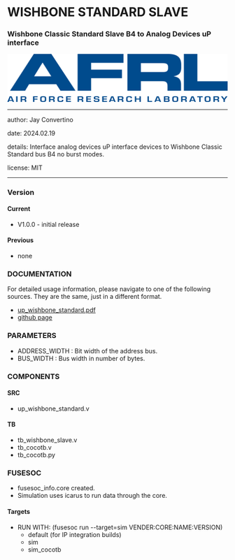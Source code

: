 # WISHBONE STANDARD SLAVE
### Wishbone Classic Standard Slave B4 to Analog Devices uP interface

![image](docs/manual/img/AFRL.png)

---

   author: Jay Convertino   
   
   date: 2024.02.19
   
   details: Interface analog devices uP interface devices to Wishbone Classic Standard bus B4 no burst modes.
   
   license: MIT   
   
---

### Version
#### Current
  - V1.0.0 - initial release

#### Previous
  - none

### DOCUMENTATION
  For detailed usage information, please navigate to one of the following sources. They are the same, just in a different format.

  - [up_wishbone_standard.pdf](docs/manual/up_wishbone_standard.pdf)
  - [github page](https://johnathan-convertino-afrl.github.io/up_wishbone_standard/)

### PARAMETERS

* ADDRESS_WIDTH : Bit width of the address bus.
* BUS_WIDTH     : Bus width in number of bytes.

### COMPONENTS
#### SRC

* up_wishbone_standard.v
  
#### TB

* tb_wishbone_slave.v
* tb_cocotb.v
* tb_cocotb.py
  
### FUSESOC

* fusesoc_info.core created.
* Simulation uses icarus to run data through the core.

#### Targets

* RUN WITH: (fusesoc run --target=sim VENDER:CORE:NAME:VERSION)
  - default (for IP integration builds)
  - sim
  - sim_cocotb
